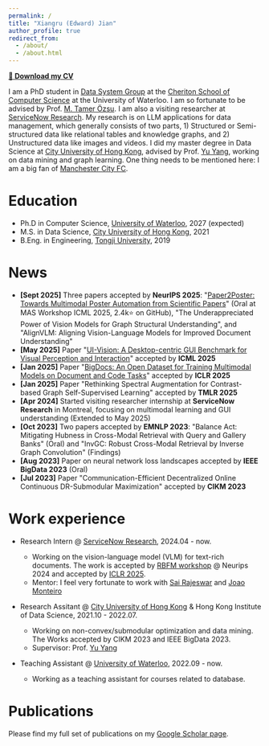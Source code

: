 ```yaml
---
permalink: /
title: "Xiangru (Edward) Jian"
author_profile: true
redirect_from: 
  - /about/
  - /about.html
---
```


**[📄 Download my CV](../files/CV_Xiangru_Jian_latest.pdf)**

I am a PhD student in [Data System Group](https://uwaterloo.ca/data-systems-group/) at the [Cheriton School of Computer Science](https://cs.uwaterloo.ca/) at the University of Waterloo. I am so fortunate to be advised by Prof. [M. Tamer Özsu](https://cs.uwaterloo.ca/~tozsu/). I am also a visiting researcher at [ServiceNow Research](https://www.servicenow.com/research/author/xiangru-jian.html). My research is on LLM applications for data management, which generally consists of two parts, 1) Structured or Semi-structured data like relational tables and knowledge graphs, and 2) Unstructured data like images and videos. I did my master degree in Data Science at [City University of Hong Kong](https://www.ds.cityu.edu.hk/), advised by Prof. [Yu Yang](https://yuyangcs.github.io/), working on data mining and graph learning. One thing needs to be mentioned here: I am a big fan of [Manchester City FC](https://www.mancity.com/).



Education
======
* Ph.D in Computer Science, [University of Waterloo](https://cs.uwaterloo.ca/), 2027 (expected)
* M.S. in Data Science, [City University of Hong Kong](https://www.ds.cityu.edu.hk/), 2021
* B.Eng. in Engineering, [Tongji University](https://en.tongji.edu.cn/), 2019

News
======
* **[Sept 2025]** Three papers accepted by **NeurIPS 2025**: "[Paper2Poster: Towards Multimodal Poster Automation from Scientific Papers](https://arxiv.org/abs/2406.02365)" (Oral at MAS Workshop ICML 2025, 2.4k⭐ on GitHub), "The Underappreciated Power of Vision Models for Graph Structural Understanding", and "AlignVLM: Aligning Vision-Language Models for Improved Document Understanding"
* **[May 2025]** Paper "[UI-Vision: A Desktop-centric GUI Benchmark for Visual Perception and Interaction](https://ui-vision.github.io/)" accepted by **ICML 2025**
* **[Jan 2025]** Paper "[BigDocs: An Open Dataset for Training Multimodal Models on Document and Code Tasks](https://bigdocs-bench.github.io/)" accepted by **ICLR 2025**
* **[Jan 2025]** Paper "Rethinking Spectral Augmentation for Contrast-based Graph Self-Supervised Learning" accepted by **TMLR 2025**
* **[Apr 2024]** Started visiting researcher internship at **ServiceNow Research** in Montreal, focusing on multimodal learning and GUI understanding (Extended to May 2025)
* **[Oct 2023]** Two papers accepted by **EMNLP 2023**: "Balance Act: Mitigating Hubness in Cross-Modal Retrieval with Query and Gallery Banks" (Oral) and "InvGC: Robust Cross-Modal Retrieval by Inverse Graph Convolution" (Findings)
* **[Aug 2023]** Paper on neural network loss landscapes accepted by **IEEE BigData 2023** (Oral)
* **[Jul 2023]** Paper "Communication-Efficient Decentralized Online Continuous DR-Submodular Maximization" accepted by **CIKM 2023**

Work experience
======
* Research Intern @ [ServiceNow Research](https://www.servicenow.com/research/author/xiangru-jian.html), 2024.04 - now.
  * Working on the vision-language model (VLM) for text-rich documents. The work is accepted by [RBFM workshop](https://asu-apg.github.io/rbfm/) @ Neurips 2024 and accepted by [ICLR 2025](https://openreview.net/forum?id=b1ivBPLb1n).
  * Mentor: I feel very fortunate to work with [Sai Rajeswar](https://sairajeswar.com/) and [Joao Monteiro](https://joaomonteirof.github.io/)

* Research Assitant @ [City University of Hong Kong](https://www.ds.cityu.edu.hk/) & Hong Kong Institute of Data Science, 2021.10 - 2022.07.
  * Working on non-convex/submodular optimization and data mining. The Works accepted by CIKM 2023 and IEEE BigData 2023.
  * Supervisor: Prof. [Yu Yang](https://yuyangcs.github.io/)

* Teaching Assistant @ [University of Waterloo](https://cs.uwaterloo.ca/), 2022.09 - now.
  * Working as a teaching assistant for courses related to database.

Publications
======
Please find my full set of publications on my [Google Scholar page](https://scholar.google.ca/citations?hl=en&user=kq17trAAAAAJ).


<!--
Publications
======
  <ul>{% for post in site.publications reversed %}
    {% include archive-single-cv.html %}
  {% endfor %}</ul>
-->

